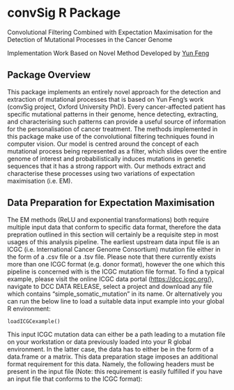 # convSig R Package

Convolutional Filtering Combined with Expectation Maximisation for the Detection of Mutational Processes in the Cancer Genome

Implementation Work Based on Novel Method Developed by [Yun Feng](https://github.com/yun-feng)

## Package Overview

This package implements an entirely novel approach for the detection and extraction of mutational processes that is based on Yun Feng’s work (convSig project, Oxford University PhD).
Every cancer-affected patient has specific mutational patterns in their genome, hence detecting, extracting, and characterising such patterns can provide a useful source of information for the personalisation of cancer treatment. The methods implemented in this package make use of the convolutional filtering techniques found in computer vision. Our model is centred around the concept of each mutational process being represented as a filter, which slides over the entire genome of interest and probabilistically induces mutations in genetic sequences that it has a strong rapport with. Our methods extract and characterise these processes using two variations of expectation maximisation (i.e. EM).

## Data Preparation for Expectation Maximisation

The EM methods (ReLU and exponential transformations) both require multiple input data that conform to specific data format, therefore the data prepration outlined in this section will certainly be a requisite step in most usages of this analysis pipeline.
The earliest upstream data input file is an ICGC (i.e. International Cancer Genome Consortium) mutation file either in the form of a .csv file or a .tsv file. Please note that there currently exists more than one ICGC format (e.g. donor format), however the one which this pipeline is concerned with is the ICGC mutation file format. To find a typical example, please visit the online ICGC data portal (https://dcc.icgc.org/), navigate to DCC DATA RELEASE, select a project and download any file which contains “simple_somatic_mutation” in its name. Or alternatively you can run the below line to load a suitable data input example into your global R environment:

```
loadICGCexample()
```

This input ICGC mutation data can either be a path leading to a mutation file on your workstation or data previously loaded into your R global environment. In the latter case, the data has to either be in the form of a data.frame or a matrix. This data preparation stage imposes an additional format requirement for this data. Namely, the following headers must be present in the input file (Note: this requirement is easily fulfilled if you have an input file that conforms to the ICGC format):
